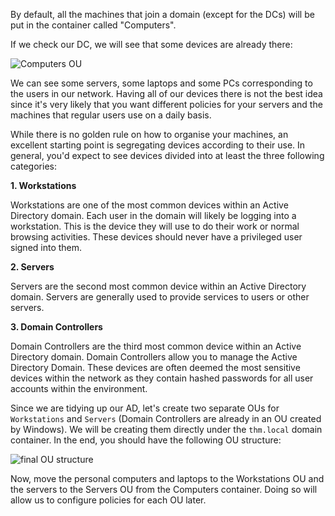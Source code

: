 
By default, all the machines that join a domain (except for the DCs) will be put in the container called "Computers". 

If we check our DC, we will see that some devices are already there:

![Computers OU](https://tryhackme-images.s3.amazonaws.com/user-uploads/5ed5961c6276df568891c3ea/room-content/a1d41d5437e73d62ede10f2015dc4dfc.png)

We can see some servers, some laptops and some PCs corresponding to the users in our network. Having all of our devices there is not the best idea since it's very likely that you want different policies for your servers and the machines that regular users use on a daily basis.

While there is no golden rule on how to organise your machines, an excellent starting point is segregating devices according to their use. In general, you'd expect to see devices divided into at least the three following categories:

**1. Workstations**

Workstations are one of the most common devices within an Active Directory domain. Each user in the domain will likely be logging into a workstation. This is the device they will use to do their work or normal browsing activities. These devices should never have a privileged user signed into them.  

**2. Servers**

Servers are the second most common device within an Active Directory domain. Servers are generally used to provide services to users or other servers.

**3. Domain Controllers**

Domain Controllers are the third most common device within an Active Directory domain.
Domain Controllers allow you to manage the Active Directory Domain. These devices are often deemed the most sensitive devices within the network as they contain hashed passwords for all user accounts within the environment.

Since we are tidying up our AD, let's create two separate OUs for `Workstations` and `Servers` (Domain Controllers are already in an OU created by Windows). We will be creating them directly under the `thm.local` domain container. In the end, you should have the following OU structure:

![final OU structure](https://tryhackme-images.s3.amazonaws.com/user-uploads/5ed5961c6276df568891c3ea/room-content/09405010962071f21c6dee7b4eb8c59a.png)

Now, move the personal computers and laptops to the Workstations OU and the servers to the Servers OU from the Computers container. Doing so will allow us to configure policies for each OU later.